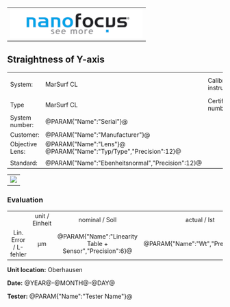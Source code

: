 <!--   EvalAlgoName=NF_NED_MScan_Abnahme_GY_LS -->


||
|-:|
|![](logo.png)|

## Straightness of Y-axis

 


|||||
|-|-|-|-|
|System: |MarSurf CL |Calibration instruction:| VDI/VDE 2655 Part 1.2|
|Type| MarSurf CL | Certificate number: |600410-44854376|
|System number:| @PARAM{"Name":"Serial"}@|||
|Customer:| @PARAM{"Name":"Manufacturer"}@|||
|Objective Lens: |@PARAM{"Name":"Lens"}@  @PARAM{"Name":"Typ/Type","Precision":12}@ |||
|| |||
|Standard: |@PARAM{"Name":"Ebenheitsnormal","Precision":12}@|||

 

 || 
|:-:|
|![](StraightnessY_PS.svg)|


### Evaluation

||||||||
|:-:|:-:|:-:|:-:|:-:|:-:|:-:|
| |unit / Einheit |nominal / Soll |   actual / Ist| Status|
| Lin. Error / L-fehler   | µm | @PARAM{"Name":"Linearity Table + Sensor","Precision":6}@ |   @PARAM{"Name":"Wt","Precision":3}@ | <span id="control"> Ok</span>|
 

__Unit location:__ Oberhausen

__Date:__ @YEAR@-@MONTH@-@DAY@ 

__Tester:__ @PARAM{"Name":"Tester Name"}@


 

<div id="sumresults">  </div>

<script>

var PARAM = @PJSON{"Set":0}@;
var META = @MJSON{"Set":0}@;

 
var value =   @PARAM{"Name":"Wt","Precision":3}@;
var nominal = @PARAM{"Name":"Linearity Table + Sensor","Precision":6}@;
var status;

if(  value < nominal)
{
 document.getElementById("control").innerHTML = "Ok";
 status ="OK";
}
else
{
 document.getElementById("control").innerHTML = "not Ok";
 
 status = "not OK";
}




var Result = {"value":0,"nominal":0,"status":""};

Result["value"] = value;
Result["nominal"] = nominal;
Result["status"] = status;
sessionStorage.setItem(document.title+"Result", JSON.stringify(Result));

console.log(Result["nominal"]);

</script>

 